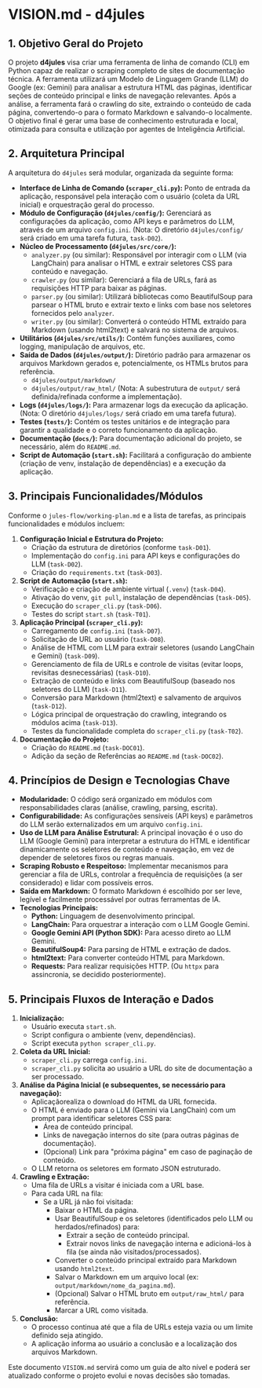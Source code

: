 # VISION.md - d4jules

## 1. Objetivo Geral do Projeto

O projeto **d4jules** visa criar uma ferramenta de linha de comando (CLI) em Python capaz de realizar o scraping completo de sites de documentação técnica. A ferramenta utilizará um Modelo de Linguagem Grande (LLM) do Google (ex: Gemini) para analisar a estrutura HTML das páginas, identificar seções de conteúdo principal e links de navegação relevantes. Após a análise, a ferramenta fará o crawling do site, extraindo o conteúdo de cada página, convertendo-o para o formato Markdown e salvando-o localmente. O objetivo final é gerar uma base de conhecimento estruturada e local, otimizada para consulta e utilização por agentes de Inteligência Artificial.

## 2. Arquitetura Principal

A arquitetura do `d4jules` será modular, organizada da seguinte forma:

*   **Interface de Linha de Comando (`scraper_cli.py`):** Ponto de entrada da aplicação, responsável pela interação com o usuário (coleta da URL inicial) e orquestração geral do processo.
*   **Módulo de Configuração (`d4jules/config/`):** Gerenciará as configurações da aplicação, como API keys e parâmetros do LLM, através de um arquivo `config.ini`. (Nota: O diretório `d4jules/config/` será criado em uma tarefa futura, `task-D02`).
*   **Núcleo de Processamento (`d4jules/src/core/`):**
    *   `analyzer.py` (ou similar): Responsável por interagir com o LLM (via LangChain) para analisar o HTML e extrair seletores CSS para conteúdo e navegação.
    *   `crawler.py` (ou similar): Gerenciará a fila de URLs, fará as requisições HTTP para baixar as páginas.
    *   `parser.py` (ou similar): Utilizará bibliotecas como BeautifulSoup para parsear o HTML bruto e extrair texto e links com base nos seletores fornecidos pelo `analyzer`.
    *   `writer.py` (ou similar): Converterá o conteúdo HTML extraído para Markdown (usando html2text) e salvará no sistema de arquivos.
*   **Utilitários (`d4jules/src/utils/`):** Contém funções auxiliares, como logging, manipulação de arquivos, etc.
*   **Saída de Dados (`d4jules/output/`):** Diretório padrão para armazenar os arquivos Markdown gerados e, potencialmente, os HTMLs brutos para referência.
    *   `d4jules/output/markdown/`
    *   `d4jules/output/raw_html/`
    (Nota: A subestrutura de `output/` será definida/refinada conforme a implementação).
*   **Logs (`d4jules/logs/`):** Para armazenar logs da execução da aplicação. (Nota: O diretório `d4jules/logs/` será criado em uma tarefa futura).
*   **Testes (`tests/`):** Contém os testes unitários e de integração para garantir a qualidade e o correto funcionamento da aplicação.
*   **Documentação (`docs/`):** Para documentação adicional do projeto, se necessário, além do `README.md`.
*   **Script de Automação (`start.sh`):** Facilitará a configuração do ambiente (criação de venv, instalação de dependências) e a execução da aplicação.

## 3. Principais Funcionalidades/Módulos

Conforme o `jules-flow/working-plan.md` e a lista de tarefas, as principais funcionalidades e módulos incluem:

1.  **Configuração Inicial e Estrutura do Projeto:**
    *   Criação da estrutura de diretórios (conforme `task-D01`).
    *   Implementação do `config.ini` para API keys e configurações do LLM (`task-D02`).
    *   Criação do `requirements.txt` (`task-D03`).
2.  **Script de Automação (`start.sh`):**
    *   Verificação e criação de ambiente virtual (`.venv`) (`task-D04`).
    *   Ativação do venv, `git pull`, instalação de dependências (`task-D05`).
    *   Execução do `scraper_cli.py` (`task-D06`).
    *   Testes do script `start.sh` (`task-T01`).
3.  **Aplicação Principal (`scraper_cli.py`):**
    *   Carregamento de `config.ini` (`task-D07`).
    *   Solicitação de URL ao usuário (`task-D08`).
    *   Análise de HTML com LLM para extrair seletores (usando LangChain e Gemini) (`task-D09`).
    *   Gerenciamento de fila de URLs e controle de visitas (evitar loops, revisitas desnecessárias) (`task-D10`).
    *   Extração de conteúdo e links com BeautifulSoup (baseado nos seletores do LLM) (`task-D11`).
    *   Conversão para Markdown (html2text) e salvamento de arquivos (`task-D12`).
    *   Lógica principal de orquestração do crawling, integrando os módulos acima (`task-D13`).
    *   Testes da funcionalidade completa do `scraper_cli.py` (`task-T02`).
4.  **Documentação do Projeto:**
    *   Criação do `README.md` (`task-DOC01`).
    *   Adição da seção de Referências ao `README.md` (`task-DOC02`).

## 4. Princípios de Design e Tecnologias Chave

*   **Modularidade:** O código será organizado em módulos com responsabilidades claras (análise, crawling, parsing, escrita).
*   **Configurabilidade:** As configurações sensíveis (API keys) e parâmetros do LLM serão externalizados em um arquivo `config.ini`.
*   **Uso de LLM para Análise Estrutural:** A principal inovação é o uso do LLM (Google Gemini) para interpretar a estrutura do HTML e identificar dinamicamente os seletores de conteúdo e navegação, em vez de depender de seletores fixos ou regras manuais.
*   **Scraping Robusto e Respeitoso:** Implementar mecanismos para gerenciar a fila de URLs, controlar a frequência de requisições (a ser considerado) e lidar com possíveis erros.
*   **Saída em Markdown:** O formato Markdown é escolhido por ser leve, legível e facilmente processável por outras ferramentas de IA.
*   **Tecnologias Principais:**
    *   **Python:** Linguagem de desenvolvimento principal.
    *   **LangChain:** Para orquestrar a interação com o LLM Google Gemini.
    *   **Google Gemini API (Python SDK):** Para acesso direto ao LLM Gemini.
    *   **BeautifulSoup4:** Para parsing de HTML e extração de dados.
    *   **html2text:** Para converter conteúdo HTML para Markdown.
    *   **Requests:** Para realizar requisições HTTP. (Ou `httpx` para assincronia, se decidido posteriormente).

## 5. Principais Fluxos de Interação e Dados

1.  **Inicialização:**
    *   Usuário executa `start.sh`.
    *   Script configura o ambiente (venv, dependências).
    *   Script executa `python scraper_cli.py`.
2.  **Coleta da URL Inicial:**
    *   `scraper_cli.py` carrega `config.ini`.
    *   `scraper_cli.py` solicita ao usuário a URL do site de documentação a ser processado.
3.  **Análise da Página Inicial (e subsequentes, se necessário para navegação):**
    *   Aplicaçãorealiza o download do HTML da URL fornecida.
    *   O HTML é enviado para o LLM (Gemini via LangChain) com um prompt para identificar seletores CSS para:
        *   Área de conteúdo principal.
        *   Links de navegação internos do site (para outras páginas de documentação).
        *   (Opcional) Link para "próxima página" em caso de paginação de conteúdo.
    *   O LLM retorna os seletores em formato JSON estruturado.
4.  **Crawling e Extração:**
    *   Uma fila de URLs a visitar é iniciada com a URL base.
    *   Para cada URL na fila:
        *   Se a URL já não foi visitada:
            *   Baixar o HTML da página.
            *   Usar BeautifulSoup e os seletores (identificados pelo LLM ou herdados/refinados) para:
                *   Extrair a seção de conteúdo principal.
                *   Extrair novos links de navegação interna e adicioná-los à fila (se ainda não visitados/processados).
            *   Converter o conteúdo principal extraído para Markdown usando `html2text`.
            *   Salvar o Markdown em um arquivo local (ex: `output/markdown/nome_da_pagina.md`).
            *   (Opcional) Salvar o HTML bruto em `output/raw_html/` para referência.
            *   Marcar a URL como visitada.
5.  **Conclusão:**
    *   O processo continua até que a fila de URLs esteja vazia ou um limite definido seja atingido.
    *   A aplicação informa ao usuário a conclusão e a localização dos arquivos Markdown.

Este documento `VISION.md` servirá como um guia de alto nível e poderá ser atualizado conforme o projeto evolui e novas decisões são tomadas.
